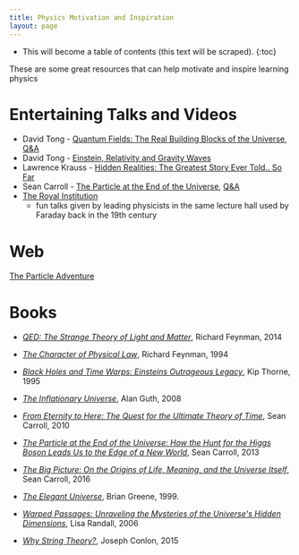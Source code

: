 ```yaml
---
title: Physics Motivation and Inspiration
layout: page
---
```


* This will become a table of contents (this text will be scraped).
{:toc}

These are some great resources that can help motivate and inspire learning physics

# Entertaining Talks and Videos
* David Tong - [Quantum Fields: The Real Building Blocks of the Universe](https://www.youtube.com/watch?v=zNVQfWC_evg), [Q&A](https://youtu.be/QUMeKDlgKmk)
* David Tong - [Einstein, Relativity and Gravity Waves](https://www.youtube.com/watch?v=G8r9Dg5PBRk)
* Lawrence Krauss - [Hidden Realities: The Greatest Story Ever Told.. So Far](https://www.youtube.com/watch?v=BRNtcj6YRuc)
* Sean Carroll - [The Particle at the End of the Universe](https://www.youtube.com/watch?v=RwdY7Eqyguo), [Q&A](https://www.youtube.com/watch?v=aom5SiHakGM)
* [The Royal Institution](https://www.youtube.com/user/TheRoyalInstitution)
  + fun talks given by leading physicists in the same lecture hall used by Faraday back in the 19th century

# Web

[The Particle Adventure](http://particleadventure.org)

# Books

+ [*QED: The Strange Theory of Light and Matter*](https://www.amazon.com/QED-Strange-Theory-Light-Matter/dp/0691164096), Richard Feynman, 2014

+ [*The Character of Physical Law*](https://www.amazon.com/Character-Physical-Law-Richard-Feynman/dp/0679601279), Richard Feynman, 1994

+ [*Black Holes and Time Warps: Einsteins Outrageous Legacy*](https://www.amazon.com/gp/product/0393312763), Kip Thorne, 1995

+ [*The Inflationary Universe*](https://www.amazon.com/Inflationary-Universe-Alan-Guth/dp/0201328402), Alan Guth, 2008

+ [*From Eternity to Here: The Quest for the Ultimate Theory of Time*](https://www.amazon.com/Eternity-Here-Quest-Ultimate-Theory/dp/0452296544), Sean Carroll, 2010

+ [*The Particle at the End of the Universe: How the Hunt for the Higgs Boson Leads Us to the Edge of a New World*](https://www.amazon.com/Particle-End-Universe-Higgs-Boson/dp/0142180300), Sean Carroll, 2013

+ [*The Big Picture: On the Origins of Life, Meaning, and the Universe Itself*](https://www.amazon.com/Big-Picture-Origins-Meaning-Universe/dp/0525954821), Sean Carroll, 2016

+ [*The Elegant Universe*](https://www.amazon.com/Elegant-Universe-Superstrings-Dimensions-Ultimate/dp/039333810X), Brian Greene, 1999.

+ [*Warped Passages: Unraveling the Mysteries of the Universe's Hidden Dimensions*](https://www.amazon.com/Warped-Passages-Unraveling-Mysteries-Dimensions/dp/0060531096), Lisa Randall, 2006

+ [*Why String Theory?*](https://www.amazon.com/Why-String-Theory-Joseph-Conlon/dp/1482242478), Joseph Conlon, 2015
